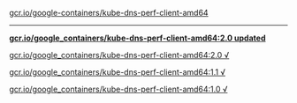 [gcr.io/google-containers/kube-dns-perf-client-amd64](https://hub.docker.com/r/sqeven/kube-dns-perf-client-amd64/tags/) 

----
**[gcr.io/google_containers/kube-dns-perf-client-amd64:2.0 updated](https://hub.docker.com/r/sqeven/kube-dns-perf-client-amd64/tags/)**

[gcr.io/google_containers/kube-dns-perf-client-amd64:2.0 √](https://hub.docker.com/r/sqeven/kube-dns-perf-client-amd64/tags/)

[gcr.io/google_containers/kube-dns-perf-client-amd64:1.1 √](https://hub.docker.com/r/sqeven/kube-dns-perf-client-amd64/tags/)

[gcr.io/google_containers/kube-dns-perf-client-amd64:1.0 √](https://hub.docker.com/r/sqeven/kube-dns-perf-client-amd64/tags/)

